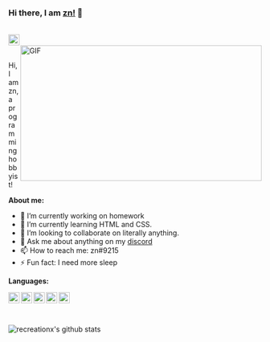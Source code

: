 ### Hi there, I am [zn!](https://recreationx.github.io/) 👋

<br/>

<a href="https://discord.gg/N4TNrud">
  <img align="left" alt="Discord" width="22px" src="https://cdn.jsdelivr.net/npm/simple-icons@v3/icons/discord.svg" />
</a>

<br />
  <img align="right" height="270px" width="480px" alt="GIF" src="https://media3.giphy.com/media/l378BzHA5FwWFXVSg/giphy.gif" />
<br />

Hi, I am zn, a programming hobbyist!

**About me:**
- 🔭 I’m currently working on homework
- 🌱 I’m currently learning HTML and CSS.
- 👯 I’m looking to collaborate on literally anything.
- 💬 Ask me about anything on my [discord](https://discord.gg/N4TNrud)
- 📫 How to reach me: zn#9215
- ⚡ Fun fact: I need more sleep

**Languages:**

<img align="left" alt="python" width="22px" src="https://cdn.jsdelivr.net/npm/simple-icons@v3/icons/python.svg" />
<img align="left" alt="csharp" width="22px" src="https://cdn.jsdelivr.net/npm/simple-icons@v3/icons/csharp.svg" />
<img align="left" alt="dotnet" width="22px" src="https://cdn.jsdelivr.net/npm/simple-icons@v3/icons/dot-net.svg" />
<img align="left" alt="nodejs" width="22px" src="https://cdn.jsdelivr.net/npm/simple-icons@v3/icons/node-dot-js.svg" />
<img align="left" alt="lua" width="22px" src="https://cdn.jsdelivr.net/npm/simple-icons@v3/icons/lua.svg" />
<br />
<br />
<br />

![recreationx's github stats](https://github-readme-stats.vercel.app/api?username=recreationx&show_icons=true)

